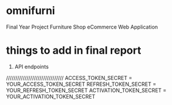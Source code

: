 # omnifurni

Final Year Project Furniture Shop eCommerce Web Application

# things to add in final report

1. API endpoints

///////////////////////////////
ACCESS_TOKEN_SECRET = YOUR_ACCESS_TOKEN_SECRET
REFRESH_TOKEN_SECRET = YOUR_REFRESH_TOKEN_SECRET
ACTIVATION_TOKEN_SECRET = YOUR_ACTIVATION_TOKEN_SECRET
